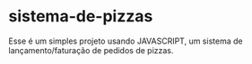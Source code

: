 # sistema-de-pizzas
Esse é um simples projeto usando JAVASCRIPT, um sistema de lançamento/faturação de pedidos de pizzas.